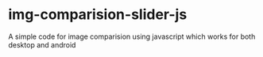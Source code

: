 # img-comparision-slider-js
A simple code for image comparision using javascript which works for both desktop and android
